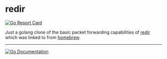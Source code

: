 # redir

[![Go Report Card](https://goreportcard.com/badge/github.com/josephcopenhaver/redir)](https://goreportcard.com/report/github.com/josephcopenhaver/redir)

Just a golang clone of the basic packet forwarding capabilities of [redir](https://github.com/TracyWebTech/redir) which was linked to from [homebrew](https://formulae.brew.sh/formula/redir).

---

[![Go Documentation](https://godocs.io/github.com/josephcopenhaver/redir?status.svg)](https://godocs.io/github.com/josephcopenhaver/redir)
